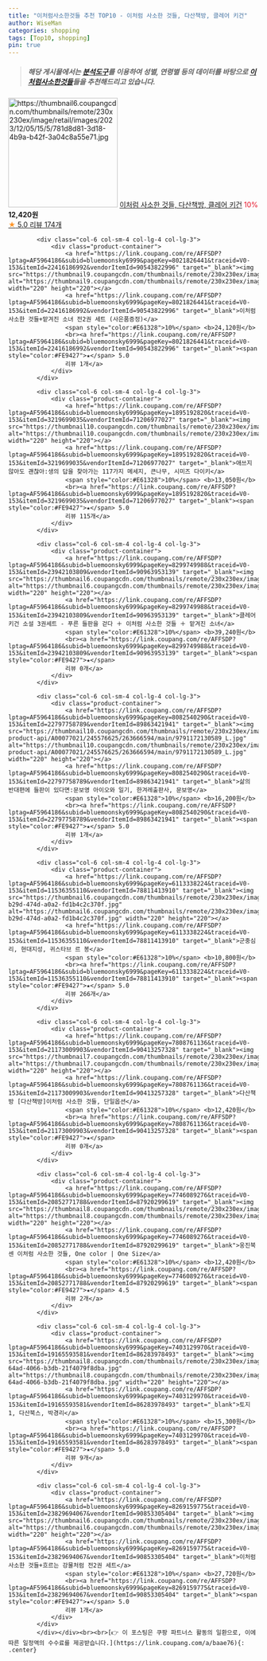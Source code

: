 ```yaml
---
title: "이처럼사소한것들 추천 TOP10 - 이처럼 사소한 것들, 다산책방, 클레어 키건"
author: WiseMan
categories: shopping
tags: [Top10, shopping]
pin: true
---
```


> ##### 해당 게시물에서는 [**분석도구**](https://itemscout.io/)를 이용하여 **성별**, **연령별** 등의 데이터를 바탕으로 [**이처럼사소한것들**](https://link.coupang.com/a/baae76)들을 추천해드리고 있습니다.
<div class="container"><div class="row">
            <div class="col-6 col-sm-4 col-lg-4 col-lg-3">
                <div class="product-container">
                    <a href="https://link.coupang.com/re/AFFSDP?lptag=AF5964186&subid=bluemoonsky6999&pageKey=7721984575&traceid=V0-153&itemId=20727015724&vendorItemId=87979655887" target="_blank"><img src="https://thumbnail6.coupangcdn.com/thumbnails/remote/230x230ex/image/retail/images/2023/12/05/15/5/781d8d81-3d18-4b9a-b42f-3a04c8a55e71.jpg" alt="https://thumbnail6.coupangcdn.com/thumbnails/remote/230x230ex/image/retail/images/2023/12/05/15/5/781d8d81-3d18-4b9a-b42f-3a04c8a55e71.jpg" width="220" height="220"></a>
                    <a href="https://link.coupang.com/re/AFFSDP?lptag=AF5964186&subid=bluemoonsky6999&pageKey=7721984575&traceid=V0-153&itemId=20727015724&vendorItemId=87979655887" target="_blank">이처럼 사소한 것들, 다산책방, 클레어 키건</a>
                    <span style="color:#E61328">10%</span> <b>12,420원</b>
                    <br><a href="https://link.coupang.com/re/AFFSDP?lptag=AF5964186&subid=bluemoonsky6999&pageKey=7721984575&traceid=V0-153&itemId=20727015724&vendorItemId=87979655887" target="_blank"><span style="color:#FE9427">★</span> 5.0
                    리뷰 174개</a>
                </div>
            </div>
            
            <div class="col-6 col-sm-4 col-lg-4 col-lg-3">
                <div class="product-container">
                    <a href="https://link.coupang.com/re/AFFSDP?lptag=AF5964186&subid=bluemoonsky6999&pageKey=8021826441&traceid=V0-153&itemId=22416186992&vendorItemId=90543822996" target="_blank"><img src="https://thumbnail9.coupangcdn.com/thumbnails/remote/230x230ex/image/vendor_inventory/488a/22a85ce4225e09ba8bf916fac79490da4f10b41c7ca030a4b63ea90f1edd.jpg" alt="https://thumbnail9.coupangcdn.com/thumbnails/remote/230x230ex/image/vendor_inventory/488a/22a85ce4225e09ba8bf916fac79490da4f10b41c7ca030a4b63ea90f1edd.jpg" width="220" height="220"></a>
                    <a href="https://link.coupang.com/re/AFFSDP?lptag=AF5964186&subid=bluemoonsky6999&pageKey=8021826441&traceid=V0-153&itemId=22416186992&vendorItemId=90543822996" target="_blank">이처럼 사소한 것들+맡겨진 소녀 전2권 세트 (사은품증정)</a>
                    <span style="color:#E61328">10%</span> <b>24,120원</b>
                    <br><a href="https://link.coupang.com/re/AFFSDP?lptag=AF5964186&subid=bluemoonsky6999&pageKey=8021826441&traceid=V0-153&itemId=22416186992&vendorItemId=90543822996" target="_blank"><span style="color:#FE9427">★</span> 5.0
                    리뷰 1개</a>
                </div>
            </div>
            
            <div class="col-6 col-sm-4 col-lg-4 col-lg-3">
                <div class="product-container">
                    <a href="https://link.coupang.com/re/AFFSDP?lptag=AF5964186&subid=bluemoonsky6999&pageKey=1895192820&traceid=V0-153&itemId=3219699035&vendorItemId=71206977027" target="_blank"><img src="https://thumbnail10.coupangcdn.com/thumbnails/remote/230x230ex/image/vendor_inventory/7e1a/50a0968be25d2dd618b49b0020e98319337f8722bf5d84bcc23391d06638.jpg" alt="https://thumbnail10.coupangcdn.com/thumbnails/remote/230x230ex/image/vendor_inventory/7e1a/50a0968be25d2dd618b49b0020e98319337f8722bf5d84bcc23391d06638.jpg" width="220" height="220"></a>
                    <a href="https://link.coupang.com/re/AFFSDP?lptag=AF5964186&subid=bluemoonsky6999&pageKey=1895192820&traceid=V0-153&itemId=3219699035&vendorItemId=71206977027" target="_blank">애쓰지 않아도 괜찮아:생의 답을 찾아가는 117가지 메세지, 큰나무, 시미즈 다이키</a>
                    <span style="color:#E61328">10%</span> <b>13,050원</b>
                    <br><a href="https://link.coupang.com/re/AFFSDP?lptag=AF5964186&subid=bluemoonsky6999&pageKey=1895192820&traceid=V0-153&itemId=3219699035&vendorItemId=71206977027" target="_blank"><span style="color:#FE9427">★</span> 5.0
                    리뷰 115개</a>
                </div>
            </div>
            
            <div class="col-6 col-sm-4 col-lg-4 col-lg-3">
                <div class="product-container">
                    <a href="https://link.coupang.com/re/AFFSDP?lptag=AF5964186&subid=bluemoonsky6999&pageKey=8299749988&traceid=V0-153&itemId=23942103809&vendorItemId=90963953139" target="_blank"><img src="https://thumbnail6.coupangcdn.com/thumbnails/remote/230x230ex/image/vendor_inventory/3fa8/7698bf799c1b17d4997ab934cecac773e6d71e6ab6764802af8485b396f2.jpg" alt="https://thumbnail6.coupangcdn.com/thumbnails/remote/230x230ex/image/vendor_inventory/3fa8/7698bf799c1b17d4997ab934cecac773e6d71e6ab6764802af8485b396f2.jpg" width="220" height="220"></a>
                    <a href="https://link.coupang.com/re/AFFSDP?lptag=AF5964186&subid=bluemoonsky6999&pageKey=8299749988&traceid=V0-153&itemId=23942103809&vendorItemId=90963953139" target="_blank">클레어 키건 소설 3권세트 - 푸른 들판을 걷다 ＋ 이처럼 사소한 것들 ＋ 맡겨진 소녀</a>
                    <span style="color:#E61328">10%</span> <b>39,240원</b>
                    <br><a href="https://link.coupang.com/re/AFFSDP?lptag=AF5964186&subid=bluemoonsky6999&pageKey=8299749988&traceid=V0-153&itemId=23942103809&vendorItemId=90963953139" target="_blank"><span style="color:#FE9427">★</span> 
                    리뷰 0개</a>
                </div>
            </div>
            
            <div class="col-6 col-sm-4 col-lg-4 col-lg-3">
                <div class="product-container">
                    <a href="https://link.coupang.com/re/AFFSDP?lptag=AF5964186&subid=bluemoonsky6999&pageKey=8082540290&traceid=V0-153&itemId=22797758789&vendorItemId=89863421941" target="_blank"><img src="https://thumbnail10.coupangcdn.com/thumbnails/remote/230x230ex/image/retail-product-api/A00077021/245576625/263666594/main/9791172130589_L.jpg" alt="https://thumbnail10.coupangcdn.com/thumbnails/remote/230x230ex/image/retail-product-api/A00077021/245576625/263666594/main/9791172130589_L.jpg" width="220" height="220"></a>
                    <a href="https://link.coupang.com/re/AFFSDP?lptag=AF5964186&subid=bluemoonsky6999&pageKey=8082540290&traceid=V0-153&itemId=22797758789&vendorItemId=89863421941" target="_blank">삶의 반대편에 들판이 있다면:문보영 아이오와 일기, 한겨레출판사, 문보영</a>
                    <span style="color:#E61328">10%</span> <b>16,200원</b>
                    <br><a href="https://link.coupang.com/re/AFFSDP?lptag=AF5964186&subid=bluemoonsky6999&pageKey=8082540290&traceid=V0-153&itemId=22797758789&vendorItemId=89863421941" target="_blank"><span style="color:#FE9427">★</span> 5.0
                    리뷰 1개</a>
                </div>
            </div>
            
            <div class="col-6 col-sm-4 col-lg-4 col-lg-3">
                <div class="product-container">
                    <a href="https://link.coupang.com/re/AFFSDP?lptag=AF5964186&subid=bluemoonsky6999&pageKey=6113338224&traceid=V0-153&itemId=11536355110&vendorItemId=78811413910" target="_blank"><img src="https://thumbnail6.coupangcdn.com/thumbnails/remote/230x230ex/image/retail/images/2021/10/08/13/0/c9c367c8-b29d-474d-a0a2-fd1b4c2c370f.jpg" alt="https://thumbnail6.coupangcdn.com/thumbnails/remote/230x230ex/image/retail/images/2021/10/08/13/0/c9c367c8-b29d-474d-a0a2-fd1b4c2c370f.jpg" width="220" height="220"></a>
                    <a href="https://link.coupang.com/re/AFFSDP?lptag=AF5964186&subid=bluemoonsky6999&pageKey=6113338224&traceid=V0-153&itemId=11536355110&vendorItemId=78811413910" target="_blank">군중심리, 현대지성, 귀스타브 르 봉</a>
                    <span style="color:#E61328">10%</span> <b>10,800원</b>
                    <br><a href="https://link.coupang.com/re/AFFSDP?lptag=AF5964186&subid=bluemoonsky6999&pageKey=6113338224&traceid=V0-153&itemId=11536355110&vendorItemId=78811413910" target="_blank"><span style="color:#FE9427">★</span> 5.0
                    리뷰 266개</a>
                </div>
            </div>
            
            <div class="col-6 col-sm-4 col-lg-4 col-lg-3">
                <div class="product-container">
                    <a href="https://link.coupang.com/re/AFFSDP?lptag=AF5964186&subid=bluemoonsky6999&pageKey=7808761136&traceid=V0-153&itemId=21173009903&vendorItemId=90413257328" target="_blank"><img src="https://thumbnail7.coupangcdn.com/thumbnails/remote/230x230ex/image/vendor_inventory/ceeb/f72173f4d2260ba6f49cb215e5bafb482db77062c7edcaa13935a4e43197.jpg" alt="https://thumbnail7.coupangcdn.com/thumbnails/remote/230x230ex/image/vendor_inventory/ceeb/f72173f4d2260ba6f49cb215e5bafb482db77062c7edcaa13935a4e43197.jpg" width="220" height="220"></a>
                    <a href="https://link.coupang.com/re/AFFSDP?lptag=AF5964186&subid=bluemoonsky6999&pageKey=7808761136&traceid=V0-153&itemId=21173009903&vendorItemId=90413257328" target="_blank">다산책방 [다산책방]이처럼 사소한 것들, 단일옵션</a>
                    <span style="color:#E61328">10%</span> <b>12,420원</b>
                    <br><a href="https://link.coupang.com/re/AFFSDP?lptag=AF5964186&subid=bluemoonsky6999&pageKey=7808761136&traceid=V0-153&itemId=21173009903&vendorItemId=90413257328" target="_blank"><span style="color:#FE9427">★</span> 
                    리뷰 0개</a>
                </div>
            </div>
            
            <div class="col-6 col-sm-4 col-lg-4 col-lg-3">
                <div class="product-container">
                    <a href="https://link.coupang.com/re/AFFSDP?lptag=AF5964186&subid=bluemoonsky6999&pageKey=7746089276&traceid=V0-153&itemId=20852771788&vendorItemId=87920299619" target="_blank"><img src="https://thumbnail8.coupangcdn.com/thumbnails/remote/230x230ex/image/vendor_inventory/aa6c/4fd9590d6412edeee9f9eac3ea7a43a34e5014217f25e44de977dda4a9e3.jpg" alt="https://thumbnail8.coupangcdn.com/thumbnails/remote/230x230ex/image/vendor_inventory/aa6c/4fd9590d6412edeee9f9eac3ea7a43a34e5014217f25e44de977dda4a9e3.jpg" width="220" height="220"></a>
                    <a href="https://link.coupang.com/re/AFFSDP?lptag=AF5964186&subid=bluemoonsky6999&pageKey=7746089276&traceid=V0-153&itemId=20852771788&vendorItemId=87920299619" target="_blank">웅진북센 이처럼 사소한 것들, One color | One Size</a>
                    <span style="color:#E61328">10%</span> <b>12,420원</b>
                    <br><a href="https://link.coupang.com/re/AFFSDP?lptag=AF5964186&subid=bluemoonsky6999&pageKey=7746089276&traceid=V0-153&itemId=20852771788&vendorItemId=87920299619" target="_blank"><span style="color:#FE9427">★</span> 4.5
                    리뷰 2개</a>
                </div>
            </div>
            
            <div class="col-6 col-sm-4 col-lg-4 col-lg-3">
                <div class="product-container">
                    <a href="https://link.coupang.com/re/AFFSDP?lptag=AF5964186&subid=bluemoonsky6999&pageKey=7403129970&traceid=V0-153&itemId=19165593581&vendorItemId=86283978493" target="_blank"><img src="https://thumbnail8.coupangcdn.com/thumbnails/remote/230x230ex/image/retail/images/2023/06/15/14/2/360f103b-64ad-4066-b3db-21f4079f8dba.jpg" alt="https://thumbnail8.coupangcdn.com/thumbnails/remote/230x230ex/image/retail/images/2023/06/15/14/2/360f103b-64ad-4066-b3db-21f4079f8dba.jpg" width="220" height="220"></a>
                    <a href="https://link.coupang.com/re/AFFSDP?lptag=AF5964186&subid=bluemoonsky6999&pageKey=7403129970&traceid=V0-153&itemId=19165593581&vendorItemId=86283978493" target="_blank">토지 1, 다산북스, 박경리</a>
                    <span style="color:#E61328">10%</span> <b>15,300원</b>
                    <br><a href="https://link.coupang.com/re/AFFSDP?lptag=AF5964186&subid=bluemoonsky6999&pageKey=7403129970&traceid=V0-153&itemId=19165593581&vendorItemId=86283978493" target="_blank"><span style="color:#FE9427">★</span> 5.0
                    리뷰 9개</a>
                </div>
            </div>
            
            <div class="col-6 col-sm-4 col-lg-4 col-lg-3">
                <div class="product-container">
                    <a href="https://link.coupang.com/re/AFFSDP?lptag=AF5964186&subid=bluemoonsky6999&pageKey=8269159775&traceid=V0-153&itemId=23829694067&vendorItemId=90853305404" target="_blank"><img src="https://thumbnail6.coupangcdn.com/thumbnails/remote/230x230ex/image/vendor_inventory/c963/e39c647a80f5692bc7ad730e71c6f360040f71b2af54d7aa0aee1b49cc8d.jpg" alt="https://thumbnail6.coupangcdn.com/thumbnails/remote/230x230ex/image/vendor_inventory/c963/e39c647a80f5692bc7ad730e71c6f360040f71b2af54d7aa0aee1b49cc8d.jpg" width="220" height="220"></a>
                    <a href="https://link.coupang.com/re/AFFSDP?lptag=AF5964186&subid=bluemoonsky6999&pageKey=8269159775&traceid=V0-153&itemId=23829694067&vendorItemId=90853305404" target="_blank">이처럼 사소한 것들+흐르는 강물처럼 전2권 세트</a>
                    <span style="color:#E61328">10%</span> <b>27,720원</b>
                    <br><a href="https://link.coupang.com/re/AFFSDP?lptag=AF5964186&subid=bluemoonsky6999&pageKey=8269159775&traceid=V0-153&itemId=23829694067&vendorItemId=90853305404" target="_blank"><span style="color:#FE9427">★</span> 5.0
                    리뷰 1개</a>
                </div>
            </div>
            </div></div><br><br>[👉 이 포스팅은 쿠팡 파트너스 활동의 일환으로, 이에 따른 일정액의 수수료를 제공받습니다.](https://link.coupang.com/a/baae76){: .center}